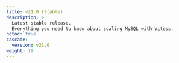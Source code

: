 ```yaml
---
title: v21.0 (Stable)
description: >
  Latest stable release.
  Everything you need to know about scaling MySQL with Vitess.
notoc: true
cascade:
  version: v21.0
weight: 79
---
```

